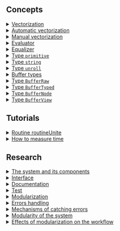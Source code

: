 ## Concepts

<details>
  <summary><a href="./concept/Vectorization.md#vectorization">
    Vectorization
  </a></summary>
    Vectorization is the process of converting an algorithm from operating on a single input value at a time
    to operating on a set of input values(<a href="./concept/Vector.md#vector">vector</a>) at one time.
</details>

<details>
  <summary><a href="./concept/Vectorization.md#automatic-vectorization">
    Automatic vectorization
  </a></summary>
  Vectorization can be performed using the routine <a href="./tutorial/Vectorize.md">vectorize</a>.
</details>

<details>
  <summary><a href="./concept/Vectorization.md#manual-vectorization">
    Manual vectorization
  </a></summary>
  Data operations can be complex and not be amenable to automatic vectorization or make it inappropriate.
  In this case, you need to vectorize the routines manually.
</details>

<details>
  <summary><a href="./concept/Evaluator.md#evaluator">
    Evaluator
  </a></summary>
    This is a routine or pair of routines that allow you to arbitrarily convert array elements before comparing them. If the obtained values match - the evaluator returns <code>true</code>, otherwise - <code>false</code>. The evaluator as a callback function is passed to the routines intended for working with [Long](./concept/Long.md) types.
</details>

<details>
  <summary><a href="./concept/Equalizer.md#equalizer">
    Equalizer
  </a></summary>
  This is a routine that compares two elements of an array and returns <code>true</code> if the comparison condition is met, otherwise - <code>false</code>. The `equalizer` as a callback function is passed to the routines intended for working with [Long](./concept/Long.md) types.
</details>

<details>
  <summary><a href="./concept/TypePrimitive.md">
    Type <code>primitive</code>
  </a></summary>
    In <code>JavaScript</code>, all data types that are integral and have no changeable elements are called primitives.
</details>

<details>
  <summary><a href="./concept/TypePrimitive.md#Type-string">
    Type <code>string</code>
  </a></summary>
    Primitive data type to represent text data.
</details>

<details>
  <summary><a href="./concept/TypeUnroll.md">
    Type <code>unroll</code>
  </a></summary>
    Data type <code>unroll</code> - a special type of array that can be unrolled in another array when performing an operation on it.
</details>

<details>
  <summary><a href="./concept/Buffer.md">
    Buffer types
  </a></summary>
    Entities for storing and processing binary data.
</details>

<details>
  <summary><a href="./concept/BufferRaw.md">
    Type <code>BufferRaw</code>
  </a></summary>
    Standard untyped buffer, a raw data buffer that is not intended to access data by this object directly but to be used by other buffers as a data container.
</details>

<details>
  <summary><a href="./concept/BufferTyped.md">
    Type <code>BufferTyped</code>
  </a></summary>
    Standard typed buffers.
</details>

<details>
  <summary><a href="./concept/BufferNode.md">
    Type <code>BufferNode</code>
  </a></summary>
    Non-standard implementation of untyped buffer with built-in access to buffer data.
</details>

<details>
  <summary><a href="./concept/BufferView.md">
    Type <code>BufferView</code>
  </a></summary>
    Standard untyped buffers that type data of `BufferRaw` dynamically.
</details>

## Tutorials

<details>
  <summary><a href="./tutorial/RoutineUnite.md">
    Routine routineUnite
  </a></summary>
    Automatically combining of the data preparation routine and routine for data processing.
</details>

<details>
  <summary><a href="./tutorial/TimeMeasurement.md">
    How to measure time
  </a></summary>
    Measurement of algorithms performance to choose the best solution.
</details>

## Research

<details>
  <summary><a href="./research/Modularity.md#The-system-and-its-components">
    The system and its components
  </a></summary>
    A system is a group of interacting or interrelated entities that form a unified whole.
</details>

<details>
  <summary><a href="./research/Modularity.md#Interface">
    Interface
  </a></summary>
    Interface is a shared boundary between system components.
</details>

<details>
  <summary><a href="./research/Modularity.md#Documentation">
    Documentation
  </a></summary>
    Documentation is a set of documents to describe interface, its components or concepts behind the system.
</details>

<details>
  <summary><a href="./research/Modularity.md#Test">
    Test
  </a></summary>
    Test is code or procedures which ensure that variation of input of the interface of the system produces expected output.
</details>

<details>
  <summary><a href="./research/Modularity.md#Modularization">
    Modularization
  </a></summary>
    Modularization is the architectural design process of replacing a monolithic system by several modules which are interrelated somehow.
</details>

<details>
  <summary><a href="./research/ErrorHandling.md">
    Errors handling
  </a></summary>
    The state of the art techniques of handling errors.
</details>

<details>
  <summary><a href="./research/ErrorHandling.md">
    Mechanisms of catching errors
  </a></summary>
    Describe mechanisms of handling errors, depending on their synchronicity, build, and other circumstances.
</details>

<details>
  <summary><a href="./research/Modularity.md">
    Modularity of the system
  </a></summary>
    This article describes differences between modular and monolithic systems, concepts behind it and effects of modularization on the workflow.
</details>

<details>
  <summary><a href="./research/Modularity.md#Effects-of-modularization-on-the-workflow">
    Effects of modularization on the workflow
  </a></summary>
    Modularization of the system has several effects on the workflow.
</details>
